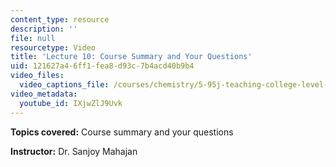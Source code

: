 ```yaml
---
content_type: resource
description: ''
file: null
resourcetype: Video
title: 'Lecture 10: Course Summary and Your Questions'
uid: 121627a4-6ff1-fea8-d93c-7b4acd40b9b4
video_files:
  video_captions_file: /courses/chemistry/5-95j-teaching-college-level-science-and-engineering-spring-2009/video-discussions/lecture-10-course-summary-and-your-questions/IXjwZlJ9Uvk.vtt
video_metadata:
  youtube_id: IXjwZlJ9Uvk
---
```


**Topics covered:** Course summary and your questions  
  
**Instructor:** Dr. Sanjoy Mahajan